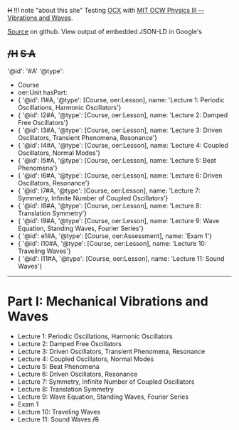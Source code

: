 ~~H~~
!!! note "about this site"
    Testing [OCX](https://k12ocx.github.io/k12ocx-specs/) with [MIT OCW Physics III -- Vibrations and Waves](https://ocw.mit.edu/courses/physics/8-03sc-physics-iii-vibrations-and-waves-fall-2016/).

[Source](https://github.com/philbarker/OCXPhysVibWav) on github. View output of embedded JSON-LD in Google's
<script>
text  = 'structured data testing tool'
here = window.location.href
sdd  = 'https://search.google.com/structured-data/testing-tool'
href = sdd+'#url='+encodeURIComponent(here)
link = '<a href="'+href+'">'+text+'</a>'
document.write(link)
</script>
~~/H~~
~~S A~~
---
'@id': '#A'
'@type':
  - Course
  - oer:Unit
hasPart:
  - { '@id': l1#A, '@type': [Course, oer:Lesson], name: 'Lecture 1: Periodic Oscillations, Harmonic Oscillators'}
  - { '@id': l2#A, '@type': [Course, oer:Lesson], name: 'Lecture 2: Damped Free Oscillators'}
  - { '@id': l3#A, '@type': [Course, oer:Lesson], name: 'Lecture 3: Driven Oscillators, Transient Phenomena, Resonance'}
  - { '@id': l4#A, '@type': [Course, oer:Lesson], name: 'Lecture 4: Coupled Oscillators, Normal Modes'}
  - { '@id': l5#A, '@type': [Course, oer:Lesson], name: 'Lecture 5: Beat Phenomena'}
  - { '@id': l6#A, '@type': [Course, oer:Lesson], name: 'Lecture 6: Driven Oscillators, Resonance'}
  - { '@id': l7#A, '@type': [Course, oer:Lesson], name: 'Lecture 7: Symmetry, Infinite Number of Coupled Oscillators'}
  - { '@id': l8#A, '@type': [Course, oer:Lesson], name: 'Lecture 8: Translation Symmetry'}
  - { '@id': l9#A, '@type': [Course, oer:Lesson], name: 'Lecture 9: Wave Equation, Standing Waves, Fourier Series'}
  - { '@id': e1#A, '@type': [Course, oer:Assessment], name: 'Exam 1'}
  - { '@id': l10#A, '@type': [Course, oer:Lesson], name: 'Lecture 10: Traveling Waves'}
  - { '@id': l11#A, '@type': [Course, oer:Lesson], name: 'Lecture 11: Sound Waves'}
---
# Part I: Mechanical Vibrations and Waves
- Lecture 1: Periodic Oscillations, Harmonic Oscillators
- Lecture 2: Damped Free Oscillators
- Lecture 3: Driven Oscillators, Transient Phenomena, Resonance
- Lecture 4: Coupled Oscillators, Normal Modes
- Lecture 5: Beat Phenomena
- Lecture 6: Driven Oscillators, Resonance
- Lecture 7: Symmetry, Infinite Number of Coupled Oscillators
- Lecture 8: Translation Symmetry
- Lecture 9: Wave Equation, Standing Waves, Fourier Series
- Exam 1
- Lecture 10: Traveling Waves
- Lecture 11: Sound Waves
~~/S~~
